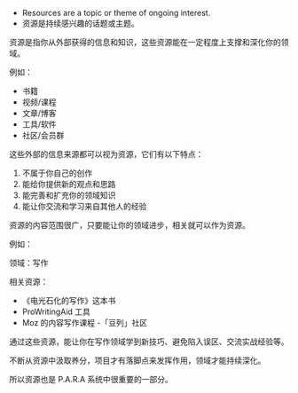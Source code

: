 
- Resources are a topic or theme of ongoing interest.
- 资源是持续感兴趣的话题或主题。

资源是指你从外部获得的信息和知识，这些资源能在一定程度上支撑和深化你的领域。

例如：

- 书籍
- 视频/课程
- 文章/博客
- 工具/软件
- 社区/会员群

这些外部的信息来源都可以视为资源，它们有以下特点：

1. 不属于你自己的创作
2. 能给你提供新的观点和思路
3. 能完善和扩充你的领域知识
4. 能让你交流和学习来自其他人的经验

资源的内容范围很广，只要能让你的领域进步，相关就可以作为资源。

例如：

领域：写作

相关资源：

- 《电光石化的写作》这本书
- ProWritingAid 工具
- Moz 的内容写作课程
-「豆列」社区

通过这些资源，能让你在写作领域学到新技巧、避免陷入误区、交流实战经验等。

不断从资源中汲取养分，项目才有落脚点来发挥作用，领域才能持续深化。

所以资源也是 P.A.R.A 系统中很重要的一部分。
